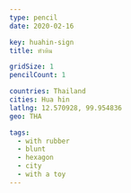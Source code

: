 ```yaml
---
type: pencil
date: 2020-02-16

key: huahin-sign
title: หัวหิน

gridSize: 1
pencilCount: 1

countries: Thailand
cities: Hua hin
latlng: 12.570928, 99.954836
geo: THA

tags:
  - with rubber
  - blunt
  - hexagon
  - city
  - with a toy
---
```

